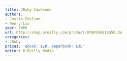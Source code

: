 ```yaml
---
title: JRuby Cookbook
authors:
- Justin Edelson
- Henry Liu
year: 2008
url: http://shop.oreilly.com/product/9780596519650.do
categories:
- JRuby
prices: 'ebook: $28, paperbook: $35'
editor: O'Reilly Media
---
```

